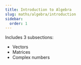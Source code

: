 ```yaml
---
title: Introduction to Algebra
slug: maths/algebra/introduction
sidebar:
  order: 1
---
```


Includes 3 subsections:

- Vectors
- Matrices
- Complex numbers
